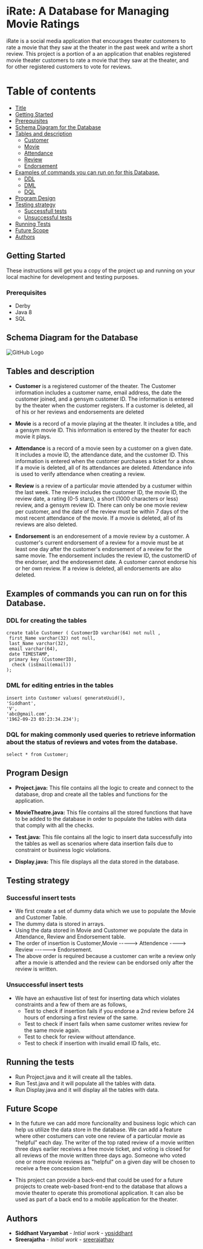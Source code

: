 
<a name="title"></a>
# iRate: A Database for Managing Movie Ratings  

iRate is a social media application that encourages theater customers to rate a movie that they saw at the theater in the past week and write a short review.
This project is a portion of a an application that enables registered movie theater customers to rate a movie that they saw at the theater, and for other registered customers to vote for reviews.

# Table of contents
* [Title](#title)
* [Getting Started](#gettingStarted)
* [Prerequisites](#prerequisites)
* [Schema Diagram for the Database](#schema)
* [Tables and description](#tables)
  * [Customer](#customer)
  * [Movie](#movie)
  * [Attendance](#attendance)
  * [Review](#review)
  * [Endorsement](#endorsement)
* [Examples of commands you can run on for this Database.](#examples)
  * [DDL](#ddl)
  * [DML](#dml)
  * [DQL](#dql)
* [Program Design](#programDesign)
* [Testing strategy](#testingStrategy)
  * [Successfull tests](#successfulTest)
  * [Unsuccessful tests](#unsuccessfulTest)
* [Running Tests](#runningTests)
* [Future Scope](#future)
* [Authors](#authors)

<a name="gettingStarted"></a>
## Getting Started 

These instructions will get you a copy of the project up and running on your local machine for development and testing purposes.

<a name="prerequisites"></a>
### Prerequisites 

* Derby
* Java 8
* SQL

<a name="schema"></a>
## Schema Diagram for the Database 
![GitHub Logo](https://github.ccs.neu.edu/2018FACS5200SV/project-1-sreerajathav/blob/master/SchemaDiagram.png)

<a name="tables"></a>
## Tables and description 
<a name="customer"></a>
* **Customer** is a registered customer of the theater. 
The Customer information includes a customer name, email address, the date the customer joined, and a gensym customer ID. The information is entered by the theater when the customer registers. If a customer is deleted, all of his or her reviews and endorsements are deleted 

<a name="movie"></a>
* **Movie** is a record of a movie playing at the theater. 
It includes a title, and a gensym movie ID. This information is entered by the theater for each movie it plays.

<a name="attendance"></a>
* **Attendance** is a record of a movie seen by a customer on a given date. 
It includes a movie ID, the attendance date, and the customer ID. This information is entered when the customer purchases a ticket for a show. If a movie is deleted, all of its attendances are deleted. Attendance info is used to verify attendance when creating a review.

<a name="review"></a>
* **Review** is a review of a particular movie attended by a custumer within the last week. 
The review includes the customer ID, the movie ID, the review date, a rating (0-5 stars), a short (1000 characters or less) review, and a gensym review ID. There can only be one movie review per customer, and the date of the review must be within 7 days of the most recent attendance of the movie. If a movie is deleted, all of its reviews are also deleted.

<a name="endorsement"></a>
* **Endorsement** is an endoresement of a movie review by a customer. 
A customer's current endorsement of a review for a movie must be at least one day after the customer's endorsement of a review for the same movie. The endorsement includes the review ID, the customerID of the endorser, and the endoresemnt date. A customer cannot endorse his or her own review. If a review is deleted, all endorsements are also deleted.

<a name="examples"></a>
## Examples of commands you can run on for this Database.
<a name="ddl"></a>
### DDL for creating the tables 
```
create table Customer ( CustomerID varchar(64) not null ,
 first_Name varchar(32) not null,
 last_Name varchar(32),
 email varchar(64),
 date TIMESTAMP,
 primary key (CustomerID),
  check (isEmail(email))
);
 ```
 <a name="dml"></a>
### DML for editing entries in the tables 
```
insert into Customer values( generateUuid(),
'Siddhant',
'V',
'abc@gmail.com',
'1962-09-23 03:23:34.234');
 ```
 <a name="dql"></a>
### DQL for making commonly used queries to retrieve information about the status of reviews and votes from the database. 
```
select * from Customer;
 ```
 <a name="programDesign"></a>
 ## Program Design

* **Project.java:** This file contains all the logic to create and connect to the database, drop and create all the tables and functions for the application.

* **MovieTheatre.java:** This file contains all the stored functions that have to be added to the database in order to populate the tables with data that comply with all the checks.

* **Test.java:** This file contains all the logic to insert data successfully into the tables as well as scenarios where data insertion fails due to constraint or business logic violations.

* **Display.java:** This file displays all the data stored in the database.
 
 <a name="testingStrategy"></a>
## Testing strategy 

<a name="successfulTest"></a>
### Successful insert tests 
 * We first create a set of dummy data which we use to populate the Movie and Customer Table.
 * The dummy data is stored in arrays.
 * Using the data stored in Movie and Customer we populate the data in Attendance, Review and Endorsement table.
 * The order of insertion is Customer,Movie -----> Attendence ----> Review ------> Endorsement.
 * The above order is required because a customer can write a review only after a movie is attended and the review can be endorsed only after the review is written.
 
 <a name="unsuccessfulTest"></a>
 ### Unsuccessful insert tests 
 * We have an exhaustive list of test for inserting data which violates constraints and a few of them are as follows,
   - Test to check if insertion fails if you endorse a 2nd review before 24 hours of endorsing a first review of the same.
   - Test to check if insert fails when same customer writes review for the same movie again.
   - Test to check for review without attendance.
   - Test to check if insertion with invalid email ID fails, etc.
 
<a name="runningTests"></a>
## Running the tests 
* Run Project.java and it will create all the tables.
* Run Test.java and it will populate all the tables with data.
* Run Display.java and it will display all the tables with data.

<a name="future"></a>
## Future Scope
* In the future we can add more funcionality and business logic which can help us utilize the data store in the database. We can add a feature where other costumers can vote one review of a particular movie as "helpful" each day. The writer of the top rated review of a movie written three days earlier receives a free movie ticket, and voting is closed for all reviews of the movie written three days ago. Someone who voted one or more movie reviews as "helpful" on a given day will be chosen to receive a free concession item.

* This project can provide a back-end that could be used for a future projects to create web-based front-end to the database that allows a movie theater to operate this promotional application. It can also be used as part of a back end to a mobile application for the theater.

<a name="authors"></a>
## Authors 

* **Siddhant Varyambat** - *Intial work* - [vpsiddhant](https://github.com/vpsiddhant)
* **Sreerajatha** - *Initial work* - [sreerajathav](https://github.ccs.neu.edu/sreerajathav)
